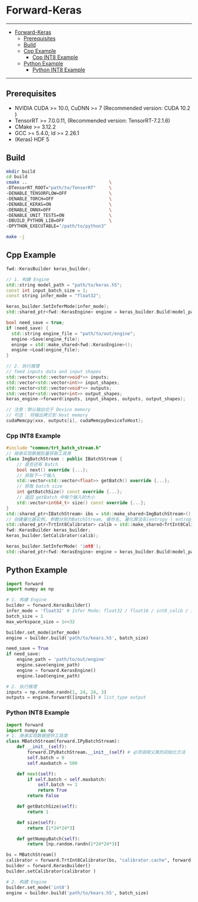# Forward-Keras

----

- [Forward-Keras](#forward-keras)
  - [Prerequisites](#prerequisites)
  - [Build](#build)
  - [Cpp Example](#cpp-example)
    - [Cpp INT8 Example](#cpp-int8-example)
  - [Python Example](#python-example)
    - [Python INT8 Example](#python-int8-example)

----

## Prerequisites

- NVIDIA CUDA >= 10.0, CuDNN >= 7 (Recommended version: CUDA 10.2 )
- TensorRT >= 7.0.0.11,  (Recommended version: TensorRT-7.2.1.6)
- CMake >= 3.12.2
- GCC >= 5.4.0, ld >= 2.26.1
- (Keras) HDF 5

## Build

```bash
mkdir build
cd build
cmake ..                               \ 
-DTensorRT_ROOT="path/to/TensorRT"     \ 
-DENABLE_TENSORFLOW=OFF                \ 
-DENABLE_TORCH=OFF                     \ 
-DENABLE_KERAS=ON                      \ 
-DENABLE_ONNX=OFF                      \ 
-DENABLE_UNIT_TESTS=ON                 \ 
-DBUILD_PYTHON_LIB=OFF                 \ 
-DPYTHON_EXECUTABLE="/path/to/python3"

make -j
```

## Cpp Example

```c++
fwd::KerasBuilder keras_builder;

// 1. 构建 Engine
std::string model_path = "path/to/keras.h5";
const int input_batch_size = 1; 
const string infer_mode = "float32";

keras_builder.SetInferMode(infer_mode); 
std::shared_ptr<fwd::KerasEngine> engine = keras_builder.Build(model_path, input_batch_size);

bool need_save = true;
if (need_save) {
  std::string engine_file = "path/to/out/engine";
  engine->Save(engine_file);
  eninge = std::make_shared<fwd::KerasEngine>();
  engine->Load(engine_file);
}

// 2. 执行推理
// feed inputs data and input shapes
std::vector<std::vector<void*>> inputs;
std::vector<std::vector<int>> input_shapes;
std::vector<std::vector<void*>> outputs;
std::vector<std::vector<int>> output_shapes;
keras_engine->forward(inputs, input_shapes, outputs, output_shapes);

// 注意：默认输出位于 Device memory
// 可选： 将输出拷贝到 Host memory
cudaMemcpy(xxx, outputs[i], cudaMemcpyDeviceToHost);
```

### Cpp INT8 Example

```c++
#include "common/trt_batch_stream.h"
// 继承实现数据批量获取工具类
class ImgBatchStream : public IBatchStream {
    // 是否还有 Batch
    bool next() override {...};
    // 获取下一个输入
    std::vector<std::vector<float>> getBatch() override {...};
    // 获取 batch size
    int getBatchSize() const override {...};
    // 返回 getBatch 中每个输入的大小
    std::vector<int64_t> size() const override {...};
}
std::shared_ptr<IBatchStream> ibs = std::make_shared<ImgBatchStream>();
// 创建量化器实例, 参数分别为BatchStream, 缓存名, 量化算法名[entropy | entropy_2 | minmax]
std::shared_ptr<TrtInt8Calibrator> calib = std::make_shared<TrtInt8Calibrator>(ibs, "calibrator.cache", "entropy");
fwd::KerasBuilder keras_builder;
keras_builder.SetCalibrator(calib);

keras_builder.SetInferMode( 'int8');
std::shared_ptr<fwd::KerasEngine> engine = keras_builder.Build(model_path, input_batch_size);
```

## Python Example

``` python
import forward
import numpy as np

# 1. 构建 Engine
builder = forward.KerasBuilder()
infer_mode = 'float32' # Infer Mode: float32 / float16 / int8_calib / int8
batch_size = 1
max_workspace_size = 1<<32

builder.set_mode(infer_mode) 
engine = builder.build('path/to/kears.h5', batch_size)

need_save = True
if need_save:
    engine_path = 'path/to/out/engine'
    engine.save(engine_path)
    engine = forward.KerasEngine()
    engine.load(engine_path)

# 2. 执行推理
inputs = np.random.randn(1, 24, 24, 3) 
outputs = engine.forward([inputs]) # list_type output
```

### Python INT8 Example

```python
import forward
import numpy as np
# 1. 继承实现数据提供工具类
class MBatchStream(forward.IPyBatchStream):
    def __init__(self):
        forward.IPyBatchStream.__init__(self) # 必须调用父类的初始化方法
        self.batch = 0
        self.maxbatch = 500 

    def next(self):
        if self.batch < self.maxbatch:
            self.batch += 1
            return True
        return False

    def getBatchSize(self):
        return 1

    def size(self):
        return [1*24*24*3]

    def getNumpyBatch(self):
        return [np.random.randn(1*24*24*3)]

bs = MBatchStream()
calibrator = forward.TrtInt8Calibrator(bs, "calibrator.cache", forward.ENTROPY_CALIBRATION)
builder = forward.KerasBuilder()
builder.setCalibrator(calibrator )

# 2. 构建 Engine
builder.set_mode('int8')
engine = builder.build('path/to/kears.h5', batch_size)
```
